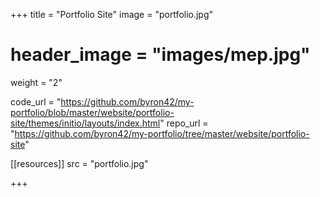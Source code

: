 +++
title = "Portfolio Site"
image = "portfolio.jpg"
# header_image = "images/mep.jpg"
weight = "2"

code_url = "https://github.com/byron42/my-portfolio/blob/master/website/portfolio-site/themes/initio/layouts/index.html"
repo_url = "https://github.com/byron42/my-portfolio/tree/master/website/portfolio-site"

[[resources]]
 src = "portfolio.jpg"

+++
<!-- ![Image alt](mep.jpg) -->

